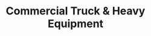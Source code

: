 ---
title: "Commercial Truck & Heavy Equipment"
url: /manitowoc/commercial-truck-and-heavy-equipment/
shop: car repair
---